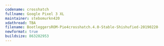 ```yaml
---
codename: crosshatch
fullname: Google Pixel 3 XL
maintainer: stebomurkn420
xdathread: TBA
filename: BootleggersROM-Pie4crosshatch.4.0-Stable-Shishufied-20190220-220931.zip
newformat: true
buildsize: 863282953
---
```

